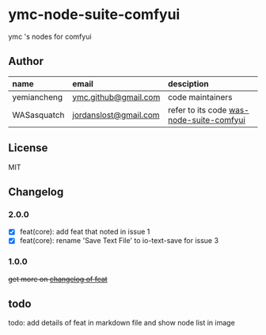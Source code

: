 # ymc-node-suite-comfyui

ymc 's  nodes for comfyui

## Author

name|email|desciption
:--|:--|:--
yemiancheng|<ymc.github@gmail.com>|code maintainers|
WASasquatch|<jordanslost@gmail.com>|refer to its code [was-node-suite-comfyui](https://github.com/WASasquatch/was-node-suite-comfyui)|


## License
MIT

## Changelog

### 2.0.0

- [x] feat(core): add feat that noted in issue 1
- [x] feat(core): rename 'Save Text File' to io-text-save for issue 3

### 1.0.0

~~get more on [changelog of feat](./CHANGELOG.FEAT.md)~~

## todo

todo: add details of feat in markdown file and show node list in image 
